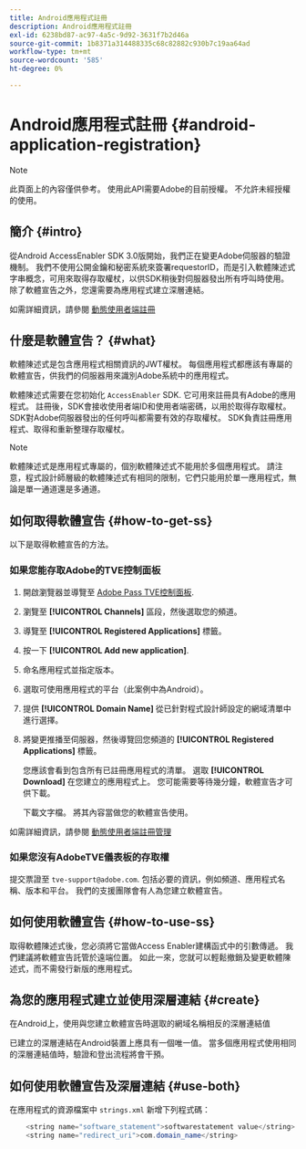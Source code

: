 ```yaml
---
title: Android應用程式註冊
description: Android應用程式註冊
exl-id: 6238bd87-ac97-4a5c-9d92-3631f7b2d46a
source-git-commit: 1b8371a314488335c68c82882c930b7c19aa64ad
workflow-type: tm+mt
source-wordcount: '585'
ht-degree: 0%

---
```


# Android應用程式註冊 {#android-application-registration}

>[!NOTE]
>
>此頁面上的內容僅供參考。 使用此API需要Adobe的目前授權。 不允許未經授權的使用。

## 簡介 {#intro}

從Android AccessEnabler SDK 3.0版開始，我們正在變更Adobe伺服器的驗證機制。 我們不使用公開金鑰和秘密系統來簽署requestorID，而是引入軟體陳述式字串概念，可用來取得存取權杖，以供SDK稍後對伺服器發出所有呼叫時使用。 除了軟體宣告之外，您還需要為應用程式建立深層連結。

如需詳細資訊，請參閱 [動態使用者端註冊](/help/authentication/dynamic-client-registration.md)

## 什麼是軟體宣告？ {#what}

軟體陳述式是包含應用程式相關資訊的JWT權杖。 每個應用程式都應該有專屬的軟體宣告，供我們的伺服器用來識別Adobe系統中的應用程式。

軟體陳述式需要在您初始化 `AccessEnabler` SDK. 它可用來註冊具有Adobe的應用程式。 註冊後，SDK會接收使用者端ID和使用者端密碼，以用於取得存取權杖。 SDK對Adobe伺服器發出的任何呼叫都需要有效的存取權杖。 SDK負責註冊應用程式、取得和重新整理存取權杖。

>[!NOTE]
>
>軟體陳述式是應用程式專屬的，個別軟體陳述式不能用於多個應用程式。 請注意，程式設計師層級的軟體陳述式有相同的限制，它們只能用於單一應用程式，無論是單一通道還是多通道。

## 如何取得軟體宣告 {#how-to-get-ss}

以下是取得軟體宣告的方法。

### 如果您能存取Adobe的TVE控制面板

1. 開啟瀏覽器並導覽至 [Adobe Pass TVE控制面板](https://console.auth.adobe.com).

1. 瀏覽至 **[!UICONTROL Channels]** 區段，然後選取您的頻道。

1. 導覽至 **[!UICONTROL Registered Applications]** 標籤。

1. 按一下 **[!UICONTROL Add new application]**.

1. 命名應用程式並指定版本。

1. 選取可使用應用程式的平台（此案例中為Android）。

1. 提供 **[!UICONTROL Domain Name]** 從已針對程式設計師設定的網域清單中進行選擇。

1. 將變更推播至伺服器，然後導覽回您頻道的 **[!UICONTROL Registered Applications]** 標籤。

   您應該會看到包含所有已註冊應用程式的清單。 選取 **[!UICONTROL Download]** 在您建立的應用程式上。 您可能需要等待幾分鐘，軟體宣告才可供下載。

   下載文字檔。 將其內容當做您的軟體宣告使用。

如需詳細資訊，請參閱 [動態使用者端註冊管理](/help/authentication/dynamic-client-registration-management.md)

### 如果您沒有AdobeTVE儀表板的存取權

提交票證至 `tve-support@adobe.com`. 包括必要的資訊，例如頻道、應用程式名稱、版本和平台。 我們的支援團隊會有人為您建立軟體宣告。

## 如何使用軟體宣告 {#how-to-use-ss}

取得軟體陳述式後，您必須將它當做Access Enabler建構函式中的引數傳遞。 我們建議將軟體宣告託管於遠端位置。 如此一來，您就可以輕鬆撤銷及變更軟體陳述式，而不需發行新版的應用程式。

## 為您的應用程式建立並使用深層連結 {#create}

在Android上，使用與您建立軟體宣告時選取的網域名稱相反的深層連結值

已建立的深層連結在Android裝置上應具有一個唯一值。 當多個應用程式使用相同的深層連結值時，驗證和登出流程將會干預。

## 如何使用軟體宣告及深層連結 {#use-both}

在應用程式的資源檔案中 `strings.xml` 新增下列程式碼：

```JAVA
    <string name="software_statement">softwarestatement value</string>
    <string name="redirect_uri">com.domain_name</string>
```

